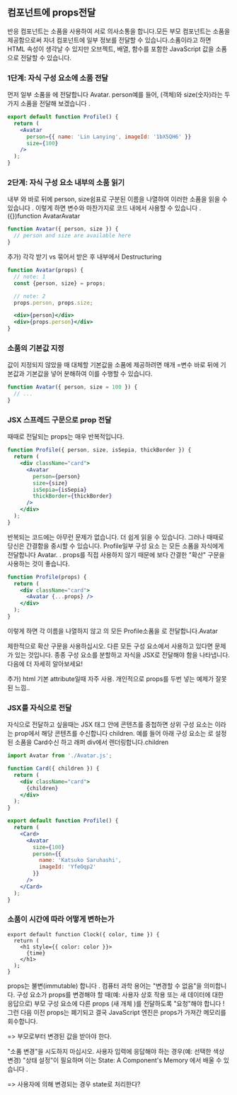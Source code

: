 ## 컴포넌트에 props전달
반응 컴포넌트는 소품을 사용하여 서로 의사소통을 합니다.모든 부모 컴포넌트는 소품을 제공함으로써 자녀 컴포넌트에 일부 정보를 전달할 수 있습니다.소품이라고 하면 HTML 속성이 생각날 수 있지만 오브젝트, 배열, 함수를 포함한 JavaScript 값을 소품으로 전달할 수 있습니다.


### 1단계: 자식 구성 요소에 소품 전달

먼저 일부 소품을 에 전달합니다 Avatar. person예를 들어, (객체)와 size(숫자)라는 두 가지 소품을 전달해 보겠습니다 .

```jsx
export default function Profile() {
  return (
    <Avatar
      person={{ name: 'Lin Lanying', imageId: '1bX5QH6' }}
      size={100}
    />
  );
}
```


### 2단계: 자식 구성 요소 내부의 소품 읽기
내부 와 바로 뒤에 person, size쉼표로 구분된 이름을 나열하여 이러한 소품을 읽을 수 있습니다 . 이렇게 하면 변수와 마찬가지로 코드 내에서 사용할 수 있습니다 .({})function AvatarAvatar

```jsx
function Avatar({ person, size }) {
  // person and size are available here
}
```

추가) 각각 받기 vs 묶어서 받은 후 내부에서 Destructuring 
```jsx
function Avatar(props) {
  // note: 1
  const {person, size} = props;

  // note: 2
  props.person, props.size;

  <div>{person}</div>
  <div>{props.person}</div>
}
```

### 소품의 기본값 지정
값이 지정되지 않았을 때 대체할 기본값을 소품에 제공하려면 매개 =변수 바로 뒤에 기본값과 기본값을 넣어 분해하여 이를 수행할 수 있습니다.
```jsx
function Avatar({ person, size = 100 }) {
  // ...
}
```


### JSX 스프레드 구문으로 prop 전달
때때로 전달되는 props는 매우 반복적입니다.
```jsx
function Profile({ person, size, isSepia, thickBorder }) {
  return (
    <div className="card">
      <Avatar
        person={person}
        size={size}
        isSepia={isSepia}
        thickBorder={thickBorder}
      />
    </div>
  );
}
```
반복되는 코드에는 아무런 문제가 없습니다. 더 쉽게 읽을 수 있습니다. 그러나 때때로 당신은 간결함을 중시할 수 있습니다. Profile일부 구성 요소 는 모든 소품을 자식에게 전달합니다 Avatar. . props를 직접 사용하지 않기 때문에 보다 간결한 "확산" 구문을 사용하는 것이 좋습니다.

```jsx
function Profile(props) {
  return (
    <div className="card">
      <Avatar {...props} />
    </div>
  );
}
```

이렇게 하면 각 이름을 나열하지 않고 의 모든 Profile소품을 로 전달합니다.Avatar

제한적으로 확산 구문을 사용하십시오. 다른 모든 구성 요소에서 사용하고 있다면 문제가 있는 것입니다. 종종 구성 요소를 분할하고 자식을 JSX로 전달해야 함을 나타냅니다. 다음에 더 자세히 알아보세요!

추가) html 기본 attribute일때 자주 사용. 개인적으로 props를 두번 넣는 예제가 잘못된 느낌..

### JSX를 자식으로 전달
자식으로 전달하고 싶을때는
JSX 태그 안에 콘텐츠를 중첩하면 상위 구성 요소는 이라는 prop에서 해당 콘텐츠를 수신합니다 children. 예를 들어 아래 구성 요소는 로 설정된 소품을 Card수신 하고 래퍼 div에서 렌더링합니다.children<Avatar />
```jsx
import Avatar from './Avatar.js';

function Card({ children }) {
  return (
    <div className="card">
      {children}
    </div>
  );
}

export default function Profile() {
  return (
    <Card>
      <Avatar
        size={100}
        person={{ 
          name: 'Katsuko Saruhashi',
          imageId: 'YfeOqp2'
        }}
      />
    </Card>
  );
}

```

### 소품이 시간에 따라 어떻게 변하는가
```
export default function Clock({ color, time }) {
  return (
    <h1 style={{ color: color }}>
      {time}
    </h1>
  );
}

```

 props는 불변(immutable) 합니다 . 컴퓨터 과학 용어는 "변경할 수 없음"을 의미합니다. 
 구성 요소가 props를 변경해야 할 때(예: 사용자 상호 작용 또는 새 데이터에 대한 응답으로) 부모 구성 요소에 다른 props (새 개체 )를 전달하도록 "요청"해야 합니다 ! 그런 다음 이전 props는 폐기되고 결국 JavaScript 엔진은 props가 가져간 메모리를 회수합니다.

 => 부모로부터 변경된 값을 받아야 한다. 

"소품 변경"을 시도하지 마십시오. 사용자 입력에 응답해야 하는 경우(예: 선택한 색상 변경) "상태 설정"이 필요하며 이는 State: A Component's Memory 에서 배울 수 있습니다 .

=> 사용자에 의해 변경되는 경우 state로 처리한다? 
